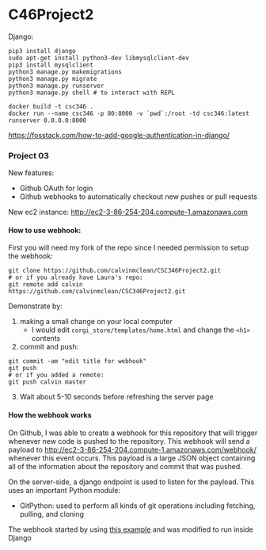 # C46Project2


Django:
```shell
pip3 install django
sudo apt-get install python3-dev libmysqlclient-dev
pip3 install mysqlclient
python3 manage.py makemigrations
python3 manage.py migrate
python3 manage.py runserver
python3 manage.py shell # to interact with REPL
```



```
docker build -t csc346 .
docker run --name csc346 -p 80:8000 -v `pwd`:/root -td csc346:latest runserver 0.0.0.0:8000
```


https://fosstack.com/how-to-add-google-authentication-in-django/



### Project 03
New features:
- Github OAuth for login
- Github webhooks to automatically checkout new pushes or pull requests

New ec2 instance: http://ec2-3-86-254-204.compute-1.amazonaws.com

#### How to use webhook:
First you will need my fork of the repo since I needed permission to setup the webhook:

```shell
git clone https://github.com/calvinmclean/CSC346Project2.git
# or if you already have Laura's repo:
git remote add calvin https://github.com/calvinmclean/CSC346Project2.git
```

Demonstrate by:

1. making a small change on your local computer
    - I would edit `corgi_store/templates/home.html` and change the `<h1>` contents
2. commit and push:
```shell
git commit -am "edit title for webhook"
git push
# or if you added a remote:
git push calvin master
```
3. Wait about 5-10 seconds before refreshing the server page


#### How the webhook works
On Github, I was able to create a webhook for this repository that will trigger whenever new code is pushed to the repository. This webhook will send a payload to http://ec2-3-86-254-204.compute-1.amazonaws.com/webhook/ whenever this event occurs. This payload is a large JSON object containing all of the information about the repository and commit that was pushed.


On the server-side, a django endpoint is used to listen for the payload. This uses an important Python module:
- GitPython: used to perform all kinds of git operations including fetching, pulling, and cloning

The webhook started by using [this example](https://pygithub.readthedocs.io/en/latest/examples/Webhook.html) and was modified to run inside Django

